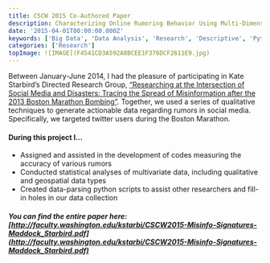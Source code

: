 ```yaml
---
title: CSCW 2015 Co-Authored Paper
description: Characterizing Online Rumoring Behavior Using Multi-Dimensional Signatures
date: '2015-04-01T00:00:00.000Z'
keywords: ['Big Data', 'Data Analysis', 'Research', 'Descriptive', 'Python', 'Technical Communication', 'User Research']
categories: ['Research']
topImage: ![IMAGE](F4541CD3A592A8BCEE1F376DCF2611E9.jpg)
---
```


Between January-June 2014, I had the pleasure of participating in Kate Starbird’s Directed Research Group, [“Researching at the Intersection of Social Media and Disasters: Tracing the Spread of Misinformation after the 2013 Boston Marathon Bombing”](https://www.hcde.washington.edu/research/archives#boston). Together, we used a series of qualitative techniques to generate actionable data regarding rumors in social media. Specifically, we targeted twitter users during the Boston Marathon.

#### During this project I…
- Assigned and assisted in the development of codes measuring the accuracy of various rumors
- Conducted statistical analyses of multivariate data, including qualitative and geospatial data types
- Created data-parsing python scripts to assist other researchers and fill-in holes in our data collection

##### You can find the entire paper here: [http://faculty.washington.edu/kstarbi/CSCW2015-Misinfo-Signatures-Maddock_Starbird.pdf](http://faculty.washington.edu/kstarbi/CSCW2015-Misinfo-Signatures-Maddock_Starbird.pdf)

